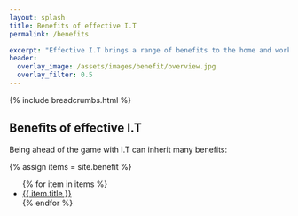 ```yaml
---
layout: splash
title: Benefits of effective I.T
permalink: /benefits

excerpt: "Effective I.T brings a range of benefits to the home and workplace. Explore the benefits that our services encourage."
header:
  overlay_image: /assets/images/benefit/overview.jpg
  overlay_filter: 0.5 
---
```


{% include breadcrumbs.html %}

## Benefits of effective I.T
Being ahead of the game with I.T can inherit many benefits:

{% assign items = site.benefit %}
<ul class="">
    {% for item in items %}
        <li><a href="{{ item.url }}">{{ item.title }}</a></li>
    {% endfor %}
</ul>
